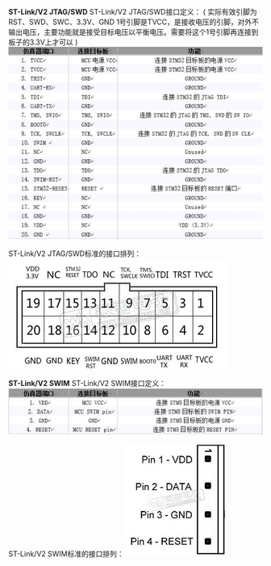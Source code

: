 **********************ST-Link/V2 JTAG/SWD**********************
ST-Link/V2 JTAG/SWD接口定义：
(
实际有效引脚为RST、SWD、SWC、3.3V、GND
1号引脚是TVCC，是接收电压的引脚，对外不输出电压，主要功能就是接受目标电压以平衡电压。需要将这个1号引脚再连接到板子的3.3V上才可以
)
![jointMap](https://github.com/Freecss123456/STM32/blob/master/picture_source/ST-LinkV2JTAG_SWD_List.jpg) 

ST-Link/V2 JTAG/SWD标准的接口排列：
![jointMap](https://github.com/Freecss123456/STM32/blob/master/picture_source/ST-LinkV2JTAG_SWD.jpg)

**********************ST-Link/V2 SWIM**********************
ST-Link/V2 SWIM接口定义：
![jointMap](https://github.com/Freecss123456/STM32/blob/master/picture_source/ST-LinkV2SWIM_List.jpg)

ST-Link/V2 SWIM标准的接口排列：
![jointMap](https://github.com/Freecss123456/STM32/blob/master/picture_source/ST-LinkV2SWIM%E6%A0%87%E5%87%86%E6%8E%A5%E5%8F%A3.jpg)
